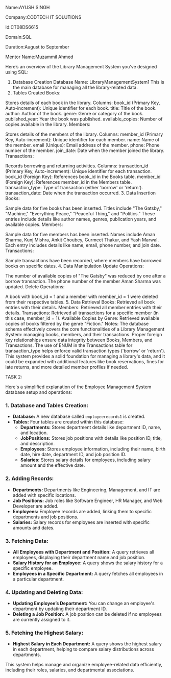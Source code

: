 Name:AYUSH SINGH

Company:CODTECH IT SOLUTIONS

Id:CT08DS6615

Domain:SQL

Duration:August to September

Mentor Name:Muzammil Ahmed

Here’s an overview of the Library Management System you’ve designed using SQL:

1. Database Creation
Database Name: LibraryManagementSystem1
This is the main database for managing all the library-related data.
2. Tables Created
Books:

Stores details of each book in the library.
Columns:
book_id (Primary Key, Auto-increment): Unique identifier for each book.
title: Title of the book.
author: Author of the book.
genre: Genre or category of the book.
published_year: Year the book was published.
available_copies: Number of copies available in the library.
Members:

Stores details of the members of the library.
Columns:
member_id (Primary Key, Auto-increment): Unique identifier for each member.
name: Name of the member.
email (Unique): Email address of the member.
phone: Phone number of the member.
join_date: Date when the member joined the library.
Transactions:

Records borrowing and returning activities.
Columns:
transaction_id (Primary Key, Auto-increment): Unique identifier for each transaction.
book_id (Foreign Key): References book_id in the Books table.
member_id (Foreign Key): References member_id in the Members table.
transaction_type: Type of transaction (either 'borrow' or 'return').
transaction_date: Date when the transaction occurred.
3. Data Insertion
Books:

Sample data for five books has been inserted.
Titles include "The Gatsby," "Machine," "Everything Peace," "Peaceful Thing," and "Politics."
These entries include details like author names, genres, publication years, and available copies.
Members:

Sample data for five members has been inserted.
Names include Aman Sharma, Kunj Mishra, Ankit Choubey, Gurmeet Thakur, and Yash Marwal.
Each entry includes details like name, email, phone number, and join date.
Transactions:

Sample transactions have been recorded, where members have borrowed books on specific dates.
4. Data Manipulation
Update Operations:

The number of available copies of "The Gatsby" was reduced by one after a borrow transaction.
The phone number of the member Aman Sharma was updated.
Delete Operations:

A book with book_id = 1 and a member with member_id = 1 were deleted from their respective tables.
5. Data Retrieval
Books:
Retrieved all book entries with their details.
Members:
Retrieved all member entries with their details.
Transactions:
Retrieved all transactions for a specific member (in this case, member_id = 1).
Available Copies by Genre:
Retrieved available copies of books filtered by the genre "Fiction."
Notes:
The database schema effectively covers the core functionalities of a Library Management System: managing books, members, and their transactions.
Proper foreign key relationships ensure data integrity between Books, Members, and Transactions.
The use of ENUM in the Transactions table for transaction_type helps enforce valid transaction types ('borrow' or 'return').
This system provides a solid foundation for managing a library's data, and it could be expanded with additional features like book reservations, fines for late returns, and more detailed member profiles if needed.



TASK 2:

Here's a simplified explanation of the Employee Management System database setup and operations:

### 1. **Database and Tables Creation:**
   - **Database:** A new database called `employeerecords1` is created.
   - **Tables:** Four tables are created within this database:
     - **Departments:** Stores department details like department ID, name, and location.
     - **JobPositions:** Stores job positions with details like position ID, title, and description.
     - **Employees:** Stores employee information, including their name, birth date, hire date, department ID, and job position ID.
     - **Salaries:** Stores salary details for employees, including salary amount and the effective date.

### 2. **Adding Records:**
   - **Departments:** Departments like Engineering, Management, and IT are added with specific locations.
   - **Job Positions:** Job roles like Software Engineer, HR Manager, and Web Developer are added.
   - **Employees:** Employee records are added, linking them to specific departments and job positions.
   - **Salaries:** Salary records for employees are inserted with specific amounts and dates.

### 3. **Fetching Data:**
   - **All Employees with Department and Position:** A query retrieves all employees, displaying their department name and job position.
   - **Salary History for an Employee:** A query shows the salary history for a specific employee.
   - **Employees in a Specific Department:** A query fetches all employees in a particular department.

### 4. **Updating and Deleting Data:**
   - **Updating Employee’s Department:** You can change an employee's department by updating their department ID.
   - **Deleting a Job Position:** A job position can be deleted if no employees are currently assigned to it.

### 5. **Fetching the Highest Salary:**
   - **Highest Salary in Each Department:** A query shows the highest salary in each department, helping to compare salary distributions across departments.

This system helps manage and organize employee-related data efficiently, including their roles, salaries, and departmental associations.
